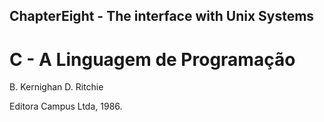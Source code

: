 ## ChapterEight - The interface with Unix Systems
# C - A Linguagem de Programação
B. Kernighan D. Ritchie

Editora Campus Ltda, 1986.
